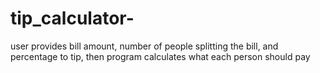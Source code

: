 # tip_calculator-
user provides bill amount, number of people splitting the bill, and percentage to tip, then program calculates what each person should pay
